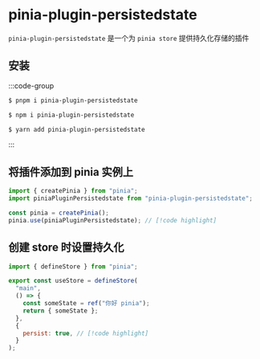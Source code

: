 # pinia-plugin-persistedstate

`pinia-plugin-persistedstate` 是一个为 `pinia store` 提供持久化存储的插件

## 安装

:::code-group

```sh [pnpm]
$ pnpm i pinia-plugin-persistedstate
```

```sh [npm]
$ npm i pinia-plugin-persistedstate
```

```sh [yarn]
$ yarn add pinia-plugin-persistedstate
```

:::

## 将插件添加到 pinia 实例上

```js
import { createPinia } from "pinia";
import piniaPluginPersistedstate from "pinia-plugin-persistedstate";

const pinia = createPinia();
pinia.use(piniaPluginPersistedstate); // [!code highlight]
```

## 创建 store 时设置持久化

```js
import { defineStore } from "pinia";

export const useStore = defineStore(
  "main",
  () => {
    const someState = ref("你好 pinia");
    return { someState };
  },
  {
    persist: true, // [!code highlight]
  }
);
```
